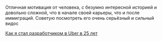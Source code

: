 Отличная мотивация от человека, с безумно интересной историей и довольно сложной, что в начале своей карьеры, что и после иммиграций. Советую посмотреть его очень серьёзный и сильный видос

[Как я стал разработчиком в Uber в 25 лет](https://www.youtube.com/watch?v=ygiZ7eTJbVY)
